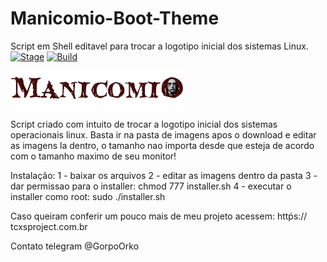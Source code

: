 # Manicomio-Boot-Theme
Script em Shell editavel para trocar a logotipo inicial dos sistemas Linux.
[![Stage](https://img.shields.io/badge/Release-Stable-brightgreen.svg)]()
[![Build](https://img.shields.io/badge/Supported_OS-Linux-orange.svg)]()


<img src="https://raw.githubusercontent.com/gorpo/Manicomio-Boot-Theme/master/manicomio/boot.png" width="55%"></img>

Script criado com intuito de trocar a logotipo inicial dos sistemas operacionais linux.
Basta ir na pasta de imagens apos o download e editar as imagens la dentro, o tamanho nao importa desde que esteja de acordo com o tamanho maximo de seu monitor!

Instalação:
 1 - baixar os arquivos
 2 - editar as imagens dentro da pasta
 3 - dar permissao para o installer: chmod 777 installer.sh
 4 - executar o installer como root: sudo ./installer.sh
 
Caso queiram conferir um pouco mais de meu projeto acessem:
httṕs:// tcxsproject.com.br

Contato telegram @GorpoOrko
